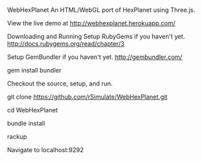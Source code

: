 WebHexPlanet
An HTML/WebGL port of HexPlanet using Three.js.

View the live demo at http://webhexplanet.herokuapp.com/

Downloading and Running
Setup RubyGems if you haven't yet. http://docs.rubygems.org/read/chapter/3

Setup GemBundler if you haven't yet. http://gembundler.com/

gem install bundler

Checkout the source, setup, and run.

git clone https://github.com/rSimulate/WebHexPlanet.git

cd WebHexPlanet

bundle install

rackup

Navigate to localhost:9292
